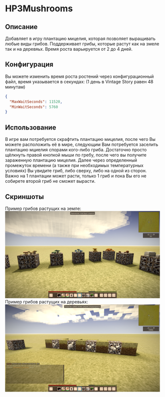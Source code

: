 # HP3Mushrooms

## Описание 

Добавляет в игру плантацию мицелия, которая позволяет выращивать любые виды грибов. Поддерживает грибы, которые растут как на змеле так и на деревяьх. Время роста варьируется от 2 до 4 дней.

## Конфигурация
Вы можете изменить время роста ростений через конфигурационный файл, время указывается в секундах: (1 день в Vintage Story равен 48 минутам)
```json
{
  "MaxWaitSeconds": 11520,
  "MinWaitSeconds": 5760
}
```

## Использование

В игре вам потребуется скрафтить плантацию мицелия, после чего Вы можете расположить её в мире, следующим Вам потребуется заселить плантацию мциелия спорами кого-либо гриба. Достаточно просто щёлкнуть правой кнопкой мыши по гребу, после чего вы получите зараженную плантацию мицелия. Далее через определенный промежуток времени (а также при необходимых температурных условиях) Вы увидите гриб, либо сверху, либо на одной из сторон. Важно на 1 плантации может расти, только 1 гриб и пока Вы его не собирете второй гриб не сможет вырасти.

## Скриншоты

Пример грибов растущих на земле:
![Грибы растущие на земле](./images/1.png)
Пример грибов растущих на деревьях:
![Нрибы растущие на дереваьях](./images/2.png)